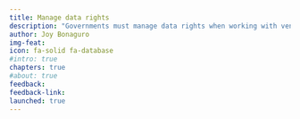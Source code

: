 ```yaml
---
title: Manage data rights
description: "Governments must manage data rights when working with vendors and contractors. If not, some unscrupulous vendors or contractors may hold your data hostage."
author: Joy Bonaguro
img-feat: 
icon: fa-solid fa-database
#intro: true
chapters: true
#about: true
feedback:
feedback-link: 
launched: true
---
```

